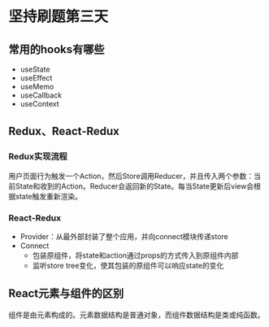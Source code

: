 # 坚持刷题第三天

## 常用的hooks有哪些
+ useState
+ useEffect
+ useMemo
+ useCallback
+ useContext

## Redux、React-Redux

### Redux实现流程
用户页面行为触发一个Action，然后Store调用Reducer，并且传入两个参数：当前State和收到的Action。Reducer会返回新的State。每当State更新后view会根据state触发重新渲染。

### React-Redux
+ Provider：从最外部封装了整个应用，并向connect模块传递store
+ Connect
    + 包装原组件，将state和action通过props的方式传入到原组件内部
    + 监听store tree变化，使其包装的原组件可以响应state的变化

## React元素与组件的区别
组件是由元素构成的。元素数据结构是普通对象，而组件数据结构是类或纯函数。
